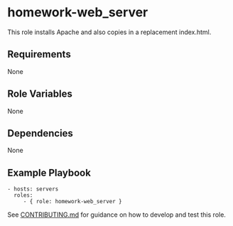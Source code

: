 homework-web_server
=========

This role installs Apache and also copies in a replacement index.html.

Requirements
------------

None

Role Variables
--------------

None

Dependencies
------------

None

Example Playbook
----------------

    - hosts: servers
      roles:
         - { role: homework-web_server }

See [CONTRIBUTING.md](https://github.com/exit107/homework-web_server/blob/master/CONTRIBUTING.md) for guidance on how to develop and test this role.
